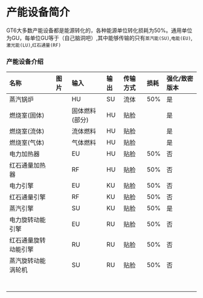 # 产能设备简介

GT6大多数产能设备都是能源转化的，各种能源单位转化损耗为50%。通用单位为GU，每单位GU等于（自己脑洞吧）,其中能够传输的只有`蒸汽能(SU)`,`电能(EU)`,`激光能(LU)`,`红石通量(RF)`

### 产能设备介绍

| 名称 | 图片 | 输入 | 输出 | 传输方式 | 损耗 | 强化/致密版本 |
| :--- | :--- | :--- | :--- | :--- | :--- | :--- |
| 蒸汽锅炉 |  | HU | SU | 流体 | 50% | 是 |
| 燃烧室\(固体\) |  | 固体燃料\(部分\) | HU | 贴脸 |  | 是 |
| 燃烧室\(流体\) |  | 流体燃料 | HU | 贴脸 |  | 是 |
| 燃烧室\(气体\) |  | 气体燃料 | HU | 贴脸 |  | 是 |
| 电力加热器 |  | EU | HU | 贴脸 | 50% | 否 |
| 红石通量加热器 |  | RF | HU | 贴脸 | 50% | 否 |
| 电力引擎 |  | EU | KU | 贴脸 | 50% | 否 |
| 红石通量引擎 |  | RF | KU | 贴脸 | 50% | 否 |
| 蒸汽引擎 |  | SU | KU | 贴脸 | 50% | 是 |
| 电力旋转动能引擎 |  | EU | RU | 贴脸 | 50% | 否 |
| 红石通量旋转动能引擎 |  | RU | RU | 贴脸 | 50% | 否 |
| 蒸汽旋转动能涡轮机 |  | SU | RU | 贴脸 | 50% | 否 |
|  |  |  |  |  |  |  |
|  |  |  |  |  |  |  |
|  |  |  |  |  |  |  |
|  |  |  |  |  |  |  |
|  |  |  |  |  |  |  |
|  |  |  |  |  |  |  |
|  |  |  |  |  |  |  |



